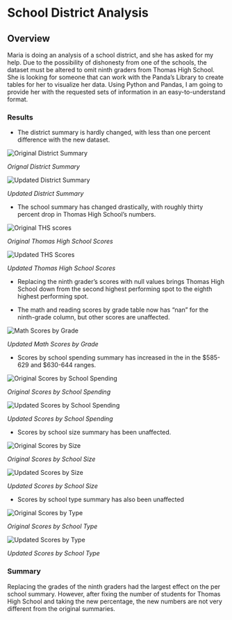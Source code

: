 # School District Analysis

## Overview
Maria is doing an analysis of a school district, and she has asked for my help. Due to the possibility of dishonesty from one of the schools, the dataset must be altered to omit ninth graders from Thomas High School. She is looking for someone that can work with the Panda’s Library to create tables for her to visualize her data. Using Python and Pandas, I am going to provide her with the requested sets of information in an easy-to-understand format.

### Results
-	The district summary is hardly changed, with less than one percent difference with the new dataset.

![Original District Summary](https://user-images.githubusercontent.com/86024575/127038716-f8dc1db1-7793-418c-bf06-66021cf5bcb7.png)

*Orignal District Summary*

![Updated District Summary](https://user-images.githubusercontent.com/86024575/127038749-beb39141-03e7-4887-9631-ecb7b03820eb.png)

*Updated District Summary*

-	The school summary has changed drastically, with roughly thirty percent drop in Thomas High School’s numbers.

![Original THS scores](https://user-images.githubusercontent.com/86024575/127042632-13cf1a90-9bae-4151-9ae7-0fd23ed8e5e6.png)

*Original Thomas High School Scores*

![Updated THS Scores](https://user-images.githubusercontent.com/86024575/127042654-ac43c474-04e8-44f1-8297-0d50e5ee7108.png)

*Updated Thomas High School Scores*

-	Replacing the ninth grader’s scores with null values brings Thomas High School down from the second highest performing spot to the eighth highest performing spot.

-	The math and reading scores by grade table now has “nan” for the ninth-grade column, but other scores are unaffected.

![Math Scores by Grade](https://user-images.githubusercontent.com/86024575/127040711-b9b494c3-20ab-465c-bfa8-4352a3c42782.png)

*Updated Math Scores by Grade*

-	Scores by school spending summary has increased in the in the $585-629 and $630-644 ranges.

![Original Scores by School Spending](https://user-images.githubusercontent.com/86024575/127041334-63ea8e6c-a0ee-4cb7-8e5e-28d821cc605e.png)

*Original Scores by School Spending*

![Updated Scores by School Spending](https://user-images.githubusercontent.com/86024575/127041383-aaefb868-1c0d-46f1-ae92-b7968c513f13.png)

*Updated Scores by School Spending*

-	Scores by school size summary has been unaffected.

![Original Scores by Size](https://user-images.githubusercontent.com/86024575/127041941-43c0e924-faf9-4a49-9151-8b34c27ccf56.png)

*Original Scores by School Size*

![Updated Scores by Size](https://user-images.githubusercontent.com/86024575/127042001-61fa8d5b-c6a1-4136-b92c-1dce1541f80a.png)

*Updated Scores by School Size*

-	Scores by school type summary has also been unaffected

![Original Scores by Type](https://user-images.githubusercontent.com/86024575/127042311-221d72da-978f-4e4d-b214-2a35ce1e8c55.png)

*Original Scores by School Type*

![Updated Scores by Type](https://user-images.githubusercontent.com/86024575/127042350-c81c18a9-d875-4e40-b260-82b76c45e8f1.png)

*Updated Scores by School Type*

### Summary
Replacing the grades of the ninth graders had the largest effect on the per school summary. However, after fixing the number of students for Thomas High School and taking the new percentage, the new numbers are not very different from the original summaries. 
